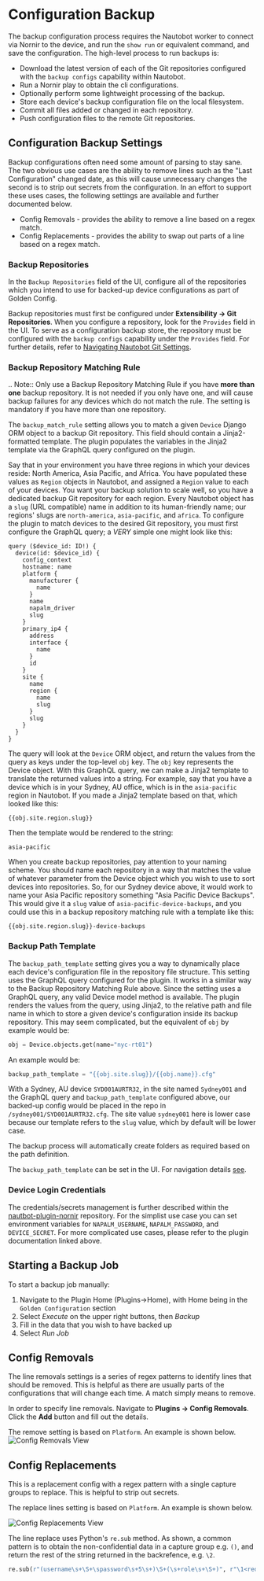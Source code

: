 # Configuration Backup

The backup configuration process requires the Nautobot worker to connect via Nornir to the device, and run the `show run` or equivalent command, 
and save the configuration. The high-level process to run backups is:

* Download the latest version of each of the Git repositories configured with the `backup configs` capability within Nautobot.
* Run a Nornir play to obtain the cli configurations.
* Optionally perform some lightweight processing of the backup.
* Store each device's backup configuration file on the local filesystem.
* Commit all files added or changed in each repository.
* Push configuration files to the remote Git repositories.

## Configuration Backup Settings

Backup configurations often need some amount of parsing to stay sane. The two obvious use cases are the ability to remove lines such as the "Last 
Configuration" changed date, as this will cause unnecessary changes the second is to strip out secrets from the configuration. In an effort to support these 
uses cases, the following settings are available and further documented below.

* Config Removals - provides the ability to remove a line based on a regex match.
* Config Replacements - provides the ability to swap out parts of a line based on a regex match.

### Backup Repositories

In the `Backup Repositories` field of the UI, configure all of the repositories which you intend to use for backed-up device configurations as part of Golden Config.

Backup repositories must first be configured under **Extensibility -> Git Repositories**. When you configure a repository, look for the `Provides` field in the UI. To serve as a configuration backup store, the repository must be configured with the `backup configs` capability under the `Provides` field. For further details, refer to [Navigating Nautobot Git Settings](./navigating-golden.md#git-settings).

### Backup Repository Matching Rule

.. Note::
    Only use a Backup Repository Matching Rule if you have **more than one** backup repository. It is not needed if you only have one, and will cause backup failures for any devices which do not match the rule. The setting is mandatory if you have more than one repository.

The `backup_match_rule` setting allows you to match a given `Device` Django ORM object to a backup Git repository. This field should contain a Jinja2-formatted template. The plugin populates the variables in the Jinja2 template via the GraphQL query configured on the plugin.

Say that in your environment you have three regions in which your devices reside: North America, Asia Pacific, and Africa. You have populated these values as `Region` objects in Nautobot, and assigned a `Region` value to each of your devices. You want your backup solution to scale well, so you have a dedicated backup Git repository for each region. Every Nautobot object has a `slug` (URL compatible) name in addition to its human-friendly name; our regions' slugs are `north-america`, `asia-pacific`, and `africa`. To configure the plugin to match devices to the desired Git repository, you must first configure the GraphQL query; a _VERY_ simple one might look like this:
```
query ($device_id: ID!) {
  device(id: $device_id) {
    config_context
    hostname: name
    platform {
      manufacturer {
        name
      }
      name
      napalm_driver
      slug
    }
    primary_ip4 {
      address
      interface {
        name
      }
      id
    }
    site {
      name
      region {
        name
        slug
      }
      slug
    }
  }
}
```

The query will look at the `Device` ORM object, and return the values from the query as keys under the top-level `obj` key. The `obj` key represents the Device object. With this GraphQL query, we can make a Jinja2 template to translate the returned values into a string. For example, say that you have a device which is in your Sydney, AU office, which is in the `asia-pacific` region in Nautobot. If you made a Jinja2 template based on that, which looked like this:

```
{{obj.site.region.slug}}
```
Then the template would be rendered to the string:
```
asia-pacific
```

When you create backup repositories, pay attention to your naming scheme. You should name each repository in a way that matches the value of whatever parameter from the Device object which you wish to use to sort devices into repositories. So, for our Sydney device above, it would work to name your Asia Pacific repository something "Asia Pacific Device Backups". This would give it a `slug` value of `asia-pacific-device-backups`, and you could use this in a backup repository matching rule with a template like this:

```
{{obj.site.region.slug}}-device-backups
```

### Backup Path Template

The `backup_path_template` setting gives you a way to dynamically place each device's configuration file in the repository file structure. This setting uses the GraphQL query configured for the plugin. It works in a similar way to the Backup Repository Matching Rule above. Since the setting uses a GraphQL query, any valid Device model method is available. The plugin renders the values from the query, using Jinja2, to the relative path and file name in which to store a given device's configuration inside its backup repository. This may seem complicated, but the equivalent of `obj` by example would be:

```python
obj = Device.objects.get(name="nyc-rt01")
```

An example would be:
```python
backup_path_template = "{{obj.site.slug}}/{{obj.name}}.cfg"
```

With a Sydney, AU device `SYD001AURTR32`, in the site named `Sydney001` and the GraphQL query and `backup_path_template` configured above, our backed-up config would be placed in the repo in `/sydney001/SYD001AURTR32.cfg`.  The site value `sydney001` here is lower case because our template refers to the `slug` value, which by default will be lower case.

The backup process will automatically create folders as required based on the path definition. 

The `backup_path_template` can be set in the UI.  For navigation details [see](./navigating-golden.md#application-settings).

### Device Login Credentials

The credentials/secrets management is further described within the [nautbot-plugin-nornir](https://github.com/nautobot/nautobot-plugin-nornir)
repository. For the simplist use case you can set environment variables for `NAPALM_USERNAME`, `NAPALM_PASSWORD`, and `DEVICE_SECRET`. For more
complicated use cases, please refer to the plugin documentation linked above.

## Starting a Backup Job

To start a backup job manually:

1. Navigate to the Plugin Home (Plugins->Home), with Home being in the `Golden Configuration` section
2. Select _Execute_ on the upper right buttons, then _Backup_
3. Fill in the data that you wish to have backed up
4. Select _Run Job_

## Config Removals

The line removals settings is a series of regex patterns to identify lines that should be removed. This is helpful as there are usually parts of the
configurations that will change each time. A match simply means to remove.

In order to specify line removals. Navigate to **Plugins -> Config Removals**.  Click the **Add** button and fill out the details.

The remove setting is based on `Platform`.  An example is shown below.
![Config Removals View](./img/00-navigating-backup.png)

## Config Replacements

This is a replacement config with a regex pattern with a single capture groups to replace. This is helpful to strip out secrets.

The replace lines setting is based on `Platform`.  An example is shown below.

![Config Replacements View](./img/01-navigating-backup.png)

The line replace uses Python's `re.sub` method. As shown, a common pattern is to obtain the non-confidential data in a capture group e.g. `()`, and return the rest of the string returned in the backrefence, e.g. `\2`.

```python
re.sub(r"(username\s+\S+\spassword\s+5\s+)\S+(\s+role\s+\S+)", r"\1<redacted_config>\2", config, flags=re.MULTILINE))
```